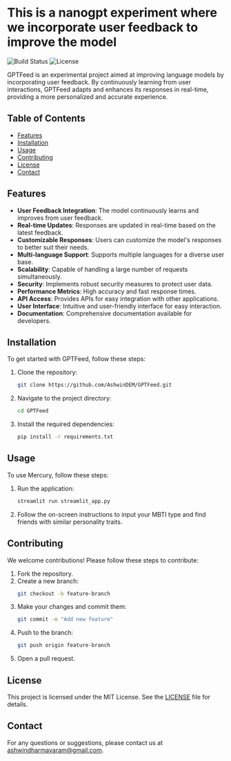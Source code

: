 # This is a nanogpt experiment where we incorporate user feedback to improve the model

![Build Status](https://img.shields.io/badge/build-passing-brightgreen)
![License](https://img.shields.io/badge/license-MIT-blue)

GPTFeed is an experimental project aimed at improving language models by incorporating user feedback. By continuously learning from user interactions, GPTFeed adapts and enhances its responses in real-time, providing a more personalized and accurate experience.

## Table of Contents
- [Features](#features)
- [Installation](#installation)
- [Usage](#usage)
- [Contributing](#contributing)
- [License](#license)
- [Contact](#contact)

## Features

- **User Feedback Integration**: The model continuously learns and improves from user feedback.
- **Real-time Updates**: Responses are updated in real-time based on the latest feedback.
- **Customizable Responses**: Users can customize the model's responses to better suit their needs.
- **Multi-language Support**: Supports multiple languages for a diverse user base.
- **Scalability**: Capable of handling a large number of requests simultaneously.
- **Security**: Implements robust security measures to protect user data.
- **Performance Metrics**: High accuracy and fast response times.
- **API Access**: Provides APIs for easy integration with other applications.
- **User Interface**: Intuitive and user-friendly interface for easy interaction.
- **Documentation**: Comprehensive documentation available for developers.


## Installation

To get started with GPTFeed, follow these steps:

1. Clone the repository:
    ```sh
    git clone https://github.com/AshwinDEM/GPTFeed.git
    ```
2. Navigate to the project directory:
    ```sh
    cd GPTFeed
    ```
3. Install the required dependencies:
    ```sh
    pip install -r requirements.txt
    ```

## Usage

To use Mercury, follow these steps:

1. Run the application:
    ```sh
    streamlit run streamlit_app.py
    ```
2. Follow the on-screen instructions to input your MBTI type and find friends with similar personality traits.


## Contributing

We welcome contributions! Please follow these steps to contribute:

1. Fork the repository.
2. Create a new branch:
    ```sh
    git checkout -b feature-branch
    ```
3. Make your changes and commit them:
    ```sh
    git commit -m "Add new feature"
    ```
4. Push to the branch:
    ```sh
    git push origin feature-branch
    ```
5. Open a pull request.

## License

This project is licensed under the MIT License. See the [LICENSE](LICENSE) file for details.

## Contact

For any questions or suggestions, please contact us at [ashwindharmavaram@gmail.com](mailto:ashwindharmavaram@gmail.com).